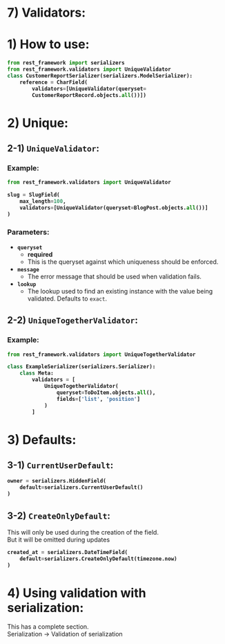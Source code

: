 # 7) Validators:


# 1) How to use:


<b>

```python
from rest_framework import serializers
from rest_framework.validators import UniqueValidator
class CustomerReportSerializer(serializers.ModelSerializer):
    reference = CharField(
    	validators=[UniqueValidator(queryset=
    	CustomerReportRecord.objects.all())])
```

</b>



# 2) Unique:

## 2-1) `UniqueValidator`:
### Example:
<b>

```python
from rest_framework.validators import UniqueValidator

slug = SlugField(
    max_length=100,
    validators=[UniqueValidator(queryset=BlogPost.objects.all())]
)
```
</b>

### Parameters:
- **`queryset`** 
	- **required**
	- This is the queryset against which uniqueness should be enforced.
- **`message`** 
	- The error message that should be used when validation fails.
- **`lookup`**
	- The lookup used to find an existing instance with the value 
		being validated. Defaults to `exact`.





## 2-2) `UniqueTogetherValidator`:
### Example:
<b>

```python
from rest_framework.validators import UniqueTogetherValidator

class ExampleSerializer(serializers.Serializer):
    class Meta:
        validators = [
            UniqueTogetherValidator(
                queryset=ToDoItem.objects.all(),
                fields=['list', 'position']
            )
        ]
```
</b>












# 3) Defaults:


## 3-1) `CurrentUserDefault`:
<b>

```python
owner = serializers.HiddenField(
	default=serializers.CurrentUserDefault()
)
```
</b>


## 3-2) `CreateOnlyDefault`:
This will only be used during the creation of the field.  
But it will be omitted during updates
<b>

```python
created_at = serializers.DateTimeField(
    default=serializers.CreateOnlyDefault(timezone.now)
)
```
</b>






# 4) Using validation with serialization:


This has a complete section.  
Serialization -> Validation of serialization







































